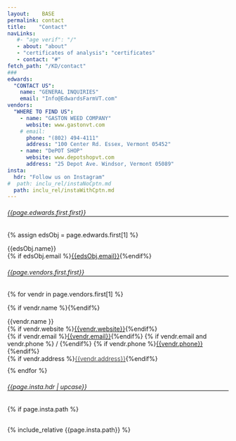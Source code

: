 ```yaml
---
layout:    BASE
permalink: contact
title:    "Contact"
navLinks:
   #- "age verif": "/"
   - about: "about"
   - "certificates of analysis": "certificates"
   - contact: "#"
fetch_path: "/KD/contact"
###
edwards:
  "CONTACT US":
    name: "GENERAL INQUIRIES"
    email: "Info@EdwardsFarmVT.com"
vendors:
  "WHERE TO FIND US":
    - name: "GASTON WEED COMPANY"
      website: www.gastonvt.com
    # email:
      phone: "(802) 494-4111"
      address: "100 Center Rd. Essex, Vermont 05452"
    - name: "DePOT SHOP"
      website: www.depotshopvt.com
      address: "25 Depot Ave. Windsor, Vermont 05089"
insta:
  hdr: "Follow us on Instagram"
#  path: inclu_rel/instaNoCptn.md
  path: inclu_rel/instaWithCptn.md
---
```


<!-- page.fetch_path -> { page.fetch_path }} -->
<style>
  main a{
    margin: 2px 10px;
  }
  a.www{
  }
  a.eml{
  }
  a.phn{
  }
  a.adr{
    font-weight: 300;
  }
  @media (max-width: 538px) {
  }
  h6{
    border-bottom: solid 1px black;
    margin-top: 20px;
  }
  .contactItm{
    margin: 0px;
  }
  .contactItm.name{
    /*margin-bottom:10px;*/
  }
  .contactItm.last{
    margin-bottom:10px;
  }
</style>

<!-- #### This is {{page.url}} -->

###### {{page.edwards.first.first}}

{% assign edsObj = page.edwards.first[1] %}
<p class="contactItm name">
  {{edsObj.name}}
</p>
<p class="contactItm">
  {% if edsObj.email %}<a class="eml" href="mailto:{{vendr.email}}">{{edsObj.email}}</a>{%endif%}
</p>

###### {{page.vendors.first.first}}
{% for vendr in page.vendors.first[1] %}

{% if vendr.name %}{%endif%}
<p class="contactItm name">
  {{vendr.name }}
</p>
<p class="contactItm">
  {% if vendr.website %}<a class="www" target="_blank" href="https://{{vendr.website}}">{{vendr.website}}</a>{%endif%}
</p>
<p class="contactItm">
  {% if vendr.email   %}<a class="eml" href="mailto:{{vendr.email}}">{{vendr.email}}</a>{%endif%}
  {% if vendr.email and vendr.phone %} / {%endif%}
  {% if vendr.phone   %}<a class="phn" href="tel:{{vendr.phone|remove:' '|remove:'('|remove:')'|remove:'.'|remove:'-'|remove:':'}}">{{vendr.phone}}</a>{%endif%}
</p>
<p class="contactItm last">
  {% if vendr.address %}<a class="adr" target="_blank" href="http://maps.google.com/?q={{vendr.address}}">{{vendr.address}}</a>{%endif%}
</p>
{% endfor %}

<style>
  .instaContr{
    width:  538px;
    height: 100%;
    margin: auto;
    margin-top: 30px;
  }
  @media (max-width: 538px) {
    .instaContr{
      width: 98%;
      /*padding: 0px 10px;*/
      /*margin: auto;*/
    }
  }
</style>

###### {{page.insta.hdr | upcase}}

{% if page.insta.path %}
<div class="instaContr">
  {% include_relative {{page.insta.path}} %}
</div>
{% endif %}
